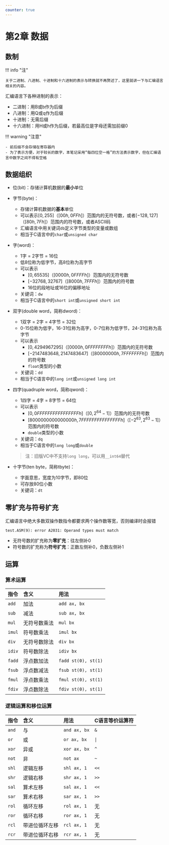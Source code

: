 ```yaml
---
counter: true
---
```


# 第2章 数据

## 数制

!!! info "注"

    关于二进制、八进制、十进制和十六进制的表示与转换就不再赘述了，这里就讲一下与汇编语言相关的内容。

汇编语言下各种进制的表示：

- 二进制：用B或b作为后缀
- 八进制：用Q或q作为后缀
- 十进制：无需后缀
- 十六进制：用H或h作为后缀，若最高位是字母还需加前缀0

!!! warning "注意"

    - 前后缀不会存储在寄存器内
    - 为了表示方便，对于较长的数字，本笔记采用“每四位空一格”的方法表示数字，但在汇编语言中数字之间不得有空格


## 数据组织

- 位(bit)：存储计算机数据的**最小**单位
- 字节(byte)：
    - 存储计算机数据的**基本**单位
    - 可以表示$[0, 255]$（$[00h, 0FFh]$）范围内的无符号数，或者$[-128, 127]$（$[80h, 7Fh]$）范围内的符号数，或者ASCII码
    - 汇编语言中用关键词`db`定义字节类型的变量或数组
    - 相当于C语言中的`char`或`unsigned char`
- 字(word)：
    - 1字 = 2字节 = 16位
    - 低8位称为低字节，高8位称为高字节
    - 可以表示
        - $[0, 65535]$（$[0000h, 0FFFFh]$）范围内的无符号数
        - $[-32768, 32767]$（$[8000h, 7FFFh]$）范围内的符号数
        - 16位的段地址或16位的偏移地址
    - 关键词：`dw`
    - 相当于C语言中的`short int`或`unsigned short int`
- 双字(double word，简称dword)：
    - 1双字 = 2字 = 4字节 = 32位
    - 0-15位称为低字，16-31位称为高字，0-7位称为低字节，24-31位称为高字节
    - 可以表示
        - $[0, 4294967295]$（$[0000h, 0FFFFFFFFh]$）范围内的无符号数
        - $[-2147483648, 2147483647]$（$[80000000h, 7FFFFFFFh]$）范围内的符号数
        - `float`类型的小数
    - 关键词：`dd`
    - 相当于C语言中的`long int`或`unsigned long int`
- 四字(quadruple word，简称qword)：
    - 1四字 = 4字 = 8字节 = 64位
    - 可以表示
        - $[0, 0FFFFFFFFFFFFFFFFh]$（$[0, 2^{64}-1]$）范围内的无符号数
        - $[8000000000000000h, 7FFFFFFFFFFFFFFFh]$（$[-2^{63}, 2^{63}-1]$）范围内的符号数
        - `double`类型的小数
    - 关键词：`dq`
    - 相当于C语言中的`long long`或`double`
    >注：旧版VC中不支持`long long`，可以用`__int64`替代

- 十字节(ten byte，简称tbyte)：
    - 字面意思，宽度为10字节，即80位
    - 可存放80位小数
    - 关键词：`dt`


## 零扩充与符号扩充

汇编语言中绝大多数双操作数指令都要求两个操作数等宽，否则编译时会报错

```
test.ASM(9): error A2031: Operand types must match
```

- 无符号数的扩充称为**零扩充**：往左侧补0
- 符号数的扩充称为**符号扩充**：正数左侧补0，负数左侧补1

## 运算

### 算术运算

|指令|含义|用法|
|:-|:-|:-|
|`add`|加法|`add ax, bx`|
|`sub`|减法|`sub ax, bx`|
|`mul`|无符号数乘法|`mul bx`|
|`imul`|符号数乘法|`imul bx`|
|`div`|无符号数除法|`div bx`|
|`idiv`|符号数除法|`idiv bx`|
|`fadd`|浮点数加法|`fadd st(0), st(1)`|
|`fsub`|浮点数减法|`fsub st(0), st(1)`|
|`fmul`|浮点数乘法|`fmul st(0), st(1)`|
|`fdiv`|浮点数除法|`fdiv st(0), st(1)`|


### 逻辑运算和移位运算

|指令|含义|用法|C语言等价运算符|
|:-|:-|:-|:-|
|`and`|与|`and ax, bx`|`&`|
|`or`|或|`or ax, bx`|`\|`|
|`xor`|异或|`xor ax, bx`|`^`|
|`not`|非|`not ax`|`~`|
|`shl`|逻辑左移|`shl ax, 1`|`<<`|
|`shr`|逻辑右移|`shr ax, 1`|`>>`|
|`sal`|算术左移|`sal ax, 1`|`<<`|
|`sar`|算术右移|`sar ax, 1`|`>>`|
|`rol`|循环左移|`rol ax, 1`|无|
|`ror`|循环右移|`ror ax, 1`|无|
|`rcl`|带进位循环左移|`rcl ax, 1`|无|
|`rcr`|带进位循环右移|`rcr ax, 1`|无|

